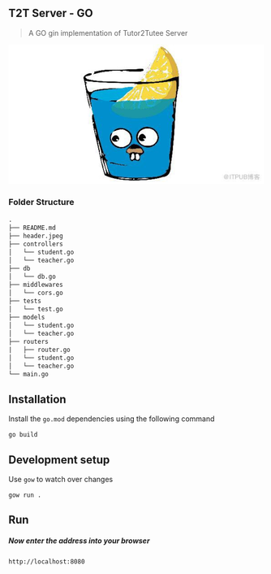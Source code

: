 ## T2T Server - GO

> A GO gin implementation of Tutor2Tutee Server

![](header.jpeg)

### Folder Structure
```
.
├── README.md
├── header.jpeg
├── controllers
│   └── student.go
│   └── teacher.go
├── db
│   └── db.go
├── middlewares
│   └── cors.go
├── tests
│   └── test.go
├── models
│   └── student.go
│   └── teacher.go
├── routers
|   ├── router.go
│   └── student.go
│   └── teacher.go
└── main.go
```

## Installation

Install the `go.mod` dependencies using the following command

```
go build
```


## Development setup

Use `gow` to watch over changes

```
gow run .
```
## Run

##### Now enter the address into your browser 

`http://localhost:8080`
